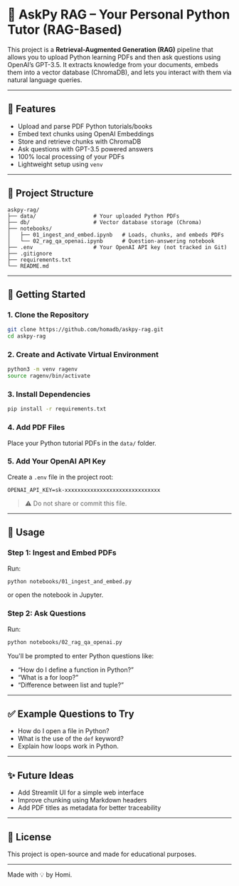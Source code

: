 
# 🧠 AskPy RAG – Your Personal Python Tutor (RAG-Based)

This project is a **Retrieval-Augmented Generation (RAG)** pipeline that allows you to upload Python learning PDFs and then ask questions using OpenAI’s GPT-3.5. It extracts knowledge from your documents, embeds them into a vector database (ChromaDB), and lets you interact with them via natural language queries.

---

## 🔧 Features

- Upload and parse PDF Python tutorials/books
- Embed text chunks using OpenAI Embeddings
- Store and retrieve chunks with ChromaDB
- Ask questions with GPT-3.5 powered answers
- 100% local processing of your PDFs
- Lightweight setup using `venv`

---

## 📂 Project Structure

```
askpy-rag/
├── data/                  # Your uploaded Python PDFs
├── db/                    # Vector database storage (Chroma)
├── notebooks/
│   ├── 01_ingest_and_embed.ipynb   # Loads, chunks, and embeds PDFs
│   └── 02_rag_qa_openai.ipynb      # Question-answering notebook
├── .env                   # Your OpenAI API key (not tracked in Git)
├── .gitignore
├── requirements.txt
└── README.md
```

---

## 🚀 Getting Started

### 1. Clone the Repository

```bash
git clone https://github.com/homadb/askpy-rag.git
cd askpy-rag
```

### 2. Create and Activate Virtual Environment

```bash
python3 -m venv ragenv
source ragenv/bin/activate
```

### 3. Install Dependencies

```bash
pip install -r requirements.txt
```

### 4. Add PDF Files

Place your Python tutorial PDFs in the `data/` folder.

### 5. Add Your OpenAI API Key

Create a `.env` file in the project root:

```
OPENAI_API_KEY=sk-xxxxxxxxxxxxxxxxxxxxxxxxxxxxxx
```

> ⚠️ Do not share or commit this file.

---

## 🧪 Usage

### Step 1: Ingest and Embed PDFs

Run:

```bash
python notebooks/01_ingest_and_embed.py
```

or open the notebook in Jupyter.

### Step 2: Ask Questions

Run:

```bash
python notebooks/02_rag_qa_openai.py
```

You'll be prompted to enter Python questions like:

- “How do I define a function in Python?”
- “What is a for loop?”
- “Difference between list and tuple?”

---

## ✅ Example Questions to Try

- How do I open a file in Python?
- What is the use of the `def` keyword?
- Explain how loops work in Python.

---

## ✨ Future Ideas

- Add Streamlit UI for a simple web interface
- Improve chunking using Markdown headers
- Add PDF titles as metadata for better traceability

---

## 📜 License

This project is open-source and made for educational purposes.

---

Made with 💡 by Homi.
